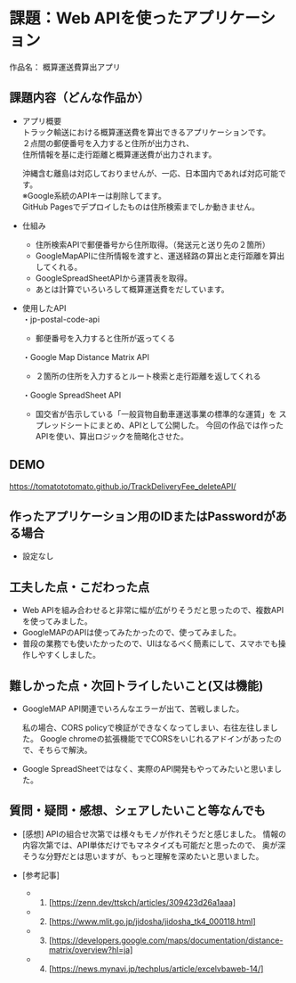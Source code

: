 # 課題：Web APIを使ったアプリケーション

作品名： 概算運送費算出アプリ

## 課題内容（どんな作品か）

- アプリ概要  
  トラック輸送における概算運送費を算出できるアプリケーションです。  
  ２点間の郵便番号を入力すると住所が出力され、  
  住所情報を基に走行距離と概算運送費が出力されます。  
  
  沖縄含む離島は対応しておりませんが、一応、日本国内であれば対応可能です。  
  ※Google系統のAPIキーは削除してます。  
  GitHub Pagesでデプロイしたものは住所検索までしか動きません。  

- 仕組み
  - 住所検索APIで郵便番号から住所取得。（発送元と送り先の２箇所）
  - GoogleMapAPIに住所情報を渡すと、運送経路の算出と走行距離を算出してくれる。
  - GoogleSpreadSheetAPIから運賃表を取得。
  - あとは計算でいろいろして概算運送費をだしています。

- 使用したAPI  
  ・jp-postal-code-api  
  - 郵便番号を入力すると住所が返ってくる
  
  ・Google Map Distance Matrix API
  - ２箇所の住所を入力するとルート検索と走行距離を返してくれる

  ・Google SpreadSheet API
  - 国交省が告示している「一般貨物自動車運送事業の標準的な運賃」を
    スプレッドシートにまとめ、APIとして公開した。
    今回の作品では作ったAPIを使い、算出ロジックを簡略化させた。

## DEMO

https://tomatototomato.github.io/TrackDeliveryFee_deleteAPI/

## 作ったアプリケーション用のIDまたはPasswordがある場合

- 設定なし

## 工夫した点・こだわった点

- Web APIを組み合わせると非常に幅が広がりそうだと思ったので、複数APIを使ってみました。
- GoogleMAPのAPIは使ってみたかったので、使ってみました。
- 普段の業務でも使いたかったので、UIはなるべく簡素にして、スマホでも操作しやすくしました。

## 難しかった点・次回トライしたいこと(又は機能)

- GoogleMAP API関連でいろんなエラーが出て、苦戦しました。

  私の場合、CORS policyで検証ができなくなってしまい、右往左往しました。
  Google chromeの拡張機能ででCORSをいじれるアドインがあったので、そちらで解決。

- Google SpreadSheetではなく、実際のAPI開発もやってみたいと思いました。

## 質問・疑問・感想、シェアしたいこと等なんでも

- [感想]
  APIの組合せ次第では様々もモノが作れそうだと感じました。
  情報の内容次第では、API単体だけでもマネタイズも可能だと思ったので、
  奥が深そうな分野だとは思いますが、もっと理解を深めたいと思いました。

- [参考記事]
  - 1. [https://zenn.dev/ttskch/articles/309423d26a1aaa]
  - 2. [https://www.mlit.go.jp/jidosha/jidosha_tk4_000118.html]
  - 3. [https://developers.google.com/maps/documentation/distance-matrix/overview?hl=ja]
  - 4. [https://news.mynavi.jp/techplus/article/excelvbaweb-14/]


